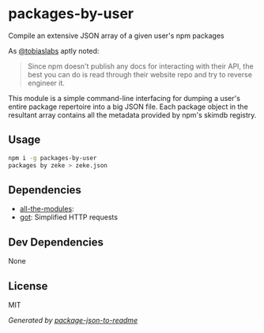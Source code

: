 # packages-by-user

Compile an extensive JSON array of a given user's npm packages

As [@tobiaslabs](https://github.com/tobiaslabs/npm-owned-modules) aptly noted:

> Since npm doesn't publish any docs for interacting with their API, the best
you can do is read through their website repo and try to reverse engineer it.

This module is a simple command-line interfacing for dumping a user's entire
package repertoire into a big JSON file. Each package object in the resultant
array contains all the metadata provided by npm's skimdb registry.

## Usage


```sh
npm i -g packages-by-user
packages by zeke > zeke.json
```

## Dependencies

- [all-the-modules](git+https://github.com/zeke/packages-by-user.git):
- [got](https://github.com/sindresorhus/got): Simplified HTTP requests

## Dev Dependencies

None

## License

MIT

_Generated by [package-json-to-readme](https://github.com/zeke/package-json-to-readme)_
